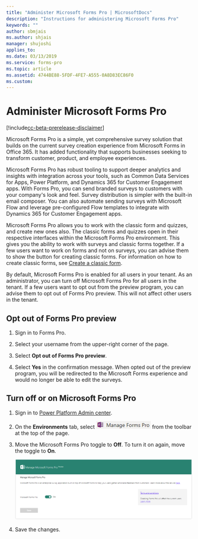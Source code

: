 ```yaml
---
title: "Administer Microsoft Forms Pro | MicrosoftDocs"
description: "Instructions for administering Microsoft Forms Pro"
keywords: ""
author: sbmjais
ms.author: shjais
manager: shujoshi
applies_to: 
ms.date: 03/13/2019
ms.service: forms-pro
ms.topic: article
ms.assetid: 4744BE88-5FDF-4FE7-A555-0A8D83EC86F0
ms.custom: 
---
```


# Administer Microsoft Forms Pro

[!include[cc-beta-prerelease-disclaimer](includes/cc-beta-prerelease-disclaimer.md)]

Microsoft Forms Pro is a simple, yet comprehensive survey solution that builds on the current survey creation experience from Microsoft Forms in Office 365. It has added functionality that supports businesses seeking to transform customer, product, and employee experiences.

Microsoft Forms Pro has robust tooling to support deeper analytics and insights with integration across your tools, such as Common Data Services for Apps, Power Platform, and Dynamics 365 for Customer Engagement apps. With Forms Pro, you can send branded surveys to customers with your company's look and feel. Survey distribution is simpler with the built-in email composer. You can also automate sending surveys with Microsoft Flow and leverage pre-configured Flow templates to integrate with Dynamics 365 for Customer Engagement apps.

Microsoft Forms Pro allows you to work with the classic form and quizzes, and create new ones also. The classic forms and quizzes open in their respective interfaces within the Microsoft Forms Pro environment. This gives you the ability to work with surveys and classic forms together. If a few users want to work on forms and not on surveys, you can advise them to show the button for creating classic forms. For information on how to create classic forms, see [Create a classic form](create-classic-form.md).

By default, Microsoft Forms Pro is enabled for all users in your tenant. As an administrator, you can turn off Microsoft Forms Pro for all users in the tenant. If a few users want to opt out from the preview program, you can advise them to opt out of Forms Pro preview. This will not affect other users in the tenant.

## Opt out of Forms Pro preview

1. Sign in to Forms Pro.

2. Select your username from the upper-right corner of the page.

3. Select **Opt out of Forms Pro preview**. 

4. Select **Yes** in the confirmation message. When opted out of the preview program, you will be redirected to the Microsoft Forms experience and would no longer be able to edit the surveys.

## Turn off or on Microsoft Forms Pro

1. Sign in to [Power Platform Admin center](https://admin.powerplatform.microsoft.com).

2. On the **Environments** tab, select ![Manage Forms Pro](media/manage-forms-pro.png "Manage Forms Pro") from the toolbar at the top of the page.

3. Move the Microsoft Forms Pro toggle to **Off**. To turn it on again, move the toggle to **On**.

    ![Turn off or on Forms Pro](media/admin-screen.png "Turn off or on Forms Pro")

4. Save the changes.

